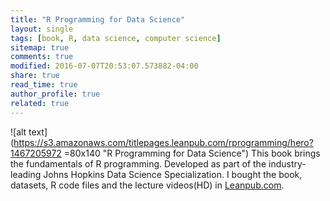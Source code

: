 ```yaml
---
title: "R Programming for Data Science"
layout: single
tags: [book, R, data science, computer science]
sitemap: true
comments: true
modified: 2016-07-07T20:53:07.573882-04:00
share: true
read_time: true
author_profile: true
related: true
---
```


![alt text](https://s3.amazonaws.com/titlepages.leanpub.com/rprogramming/hero?1467205972 =80x140 "R Programming for Data Science")
This book brings the fundamentals of R programming. Developed as part of the industry-leading Johns Hopkins Data Science Specialization.
I bought the book, datasets, R code files and the lecture videos(HD) in [Leanpub.com](http://leanpub.com).